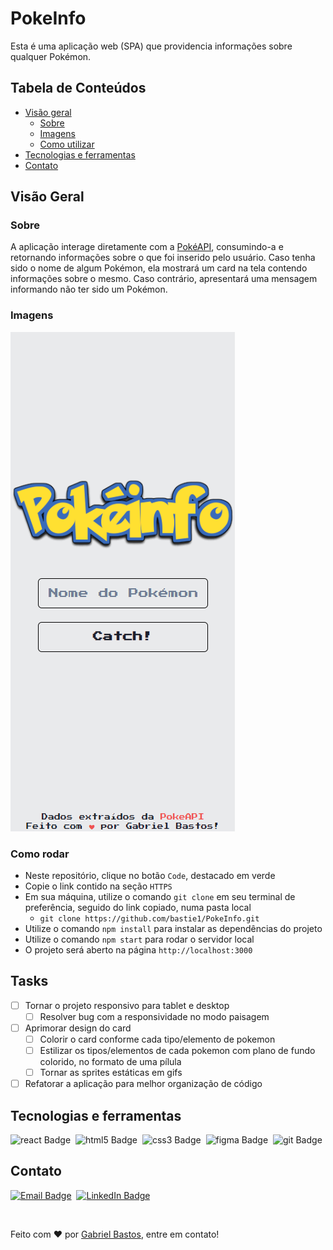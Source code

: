 # PokeInfo

Esta é uma aplicação web (SPA) que providencia informações sobre qualquer Pokémon.

## Tabela de Conteúdos

- [Visão geral](#visão-geral)
  - [Sobre](#sobre)
  - [Imagens](#imagens)
  - [Como utilizar](#como-utilizar)
- [Tecnologias e ferramentas](#tecnologias-e-ferramentas)
- [Contato](#contato)

## Visão Geral

### Sobre

A aplicação interage diretamente com a [PokéAPI](https://pokeapi.co/), consumindo-a e retornando informações sobre o que foi inserido pelo usuário. Caso tenha sido o nome de algum Pokémon, ela mostrará um card na tela contendo informações sobre o mesmo. Caso contrário, apresentará uma mensagem informando não ter sido um Pokémon.

### Imagens
![Pokeinfo App](public\assets\images\pokeinfo-mobile.png "Aplicativo mobile")

### Como rodar

- Neste repositório, clique no botão `Code`, destacado em verde
- Copie o link contido na seção `HTTPS`
- Em sua máquina, utilize o comando `git clone` em seu terminal de preferência, seguido do link copiado, numa pasta local
  - `git clone https://github.com/bastie1/PokeInfo.git`
- Utilize o comando `npm install` para instalar as dependências do projeto
- Utilize o comando `npm start` para rodar o servidor local
- O projeto será aberto na página `http://localhost:3000`

## Tasks

- [ ] Tornar o projeto responsivo para tablet e desktop
  - [ ] Resolver bug com a responsividade no modo paisagem
- [ ] Aprimorar design do card
  - [ ] Colorir o card conforme cada tipo/elemento de pokemon
  - [ ] Estilizar os tipos/elementos de cada pokemon com plano de fundo colorido, no formato de uma pílula
  - [ ] Tornar as sprites estáticas em gifs
- [ ] Refatorar a aplicação para melhor organização de código

## Tecnologias e ferramentas

<img src="https://img.shields.io/badge/React-20232A?style=for-the-badge&logo=react&logoColor=61DAFB" alt="react Badge">&nbsp;
<img src="https://img.shields.io/badge/HTML5-E34F26?style=for-the-badge&logo=html5&logoColor=white" alt="html5 Badge">&nbsp;
<img src="https://img.shields.io/badge/CSS3-1572B6?style=for-the-badge&logo=css3&logoColor=white" alt="css3 Badge">&nbsp;
<img src="https://img.shields.io/badge/Figma-F24E1E?style=for-the-badge&logo=figma&logoColor=white" alt="figma Badge">&nbsp;
<img src="https://img.shields.io/badge/GIT-E44C30?style=for-the-badge&logo=git&logoColor=white" alt="git Badge">&nbsp;

## Contato

<a href="mailto:ggbstos@gmail.com" target="_blank"><img src="https://img.shields.io/badge/Gmail-D14836?style=for-the-badge&logo=gmail&logoColor=white" alt="Email Badge"></a>&nbsp;
<a href="https://www.linkedin.com/in/gbstos" target="_blank"><img src="https://img.shields.io/badge/LinkedIn-0077B5?style=for-the-badge&logo=linkedin&logoColor=white" alt="LinkedIn Badge"></a>&nbsp;

<br>

Feito com ❤️ por [Gabriel Bastos](https://github.com/bastie1), entre em contato!
